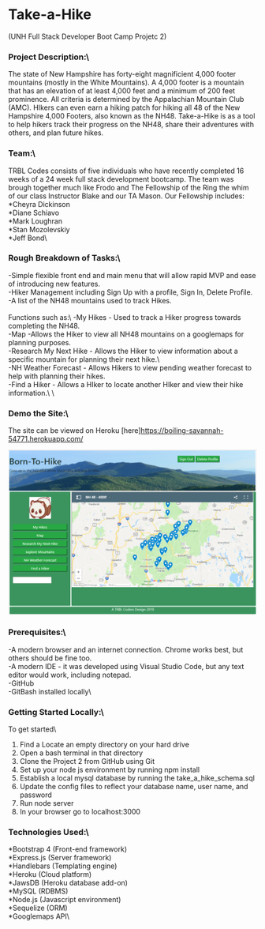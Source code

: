 # Take-a-Hike
(UNH Full Stack Developer Boot Camp Projetc 2)

### Project Description:\
The state of New Hampshire has forty-eight magnificient 4,000 footer mountains (mostly in the White Mountains). A 4,000 footer is a mountain that has an elevation of at least 4,000 feet and a minimum of 200 feet prominence. All criteria is determined by the Appalachian Mountain Club (AMC). HIkers can even earn a hiking patch for hiking all 48 of the New Hampshire 4,000 Footers, also known as the NH48. Take-a-Hike is as a tool to help hikers track their progress on the NH48, share their adventures with others, and plan future hikes.

### Team:\
TRBL Codes consists of five individuals who have recently completed 16 weeks of a 24 week full stack development bootcamp. The team was brough together much like Frodo and The Fellowship of the Ring the whim of our class Instructor Blake and our TA Mason. Our Fellowship includes:\
*Cheyra Dickinson\
*Diane Schiavo\
*Mark Loughran\
*Stan Mozolevskiy\
*Jeff Bond\

### Rough Breakdown of Tasks:\
-Simple flexible front end and main menu that will allow rapid MVP and ease of introducing new features.\
-Hiker Management including Sign Up with a profile, Sign In, Delete Profile.\
-A list of the NH48 mountains used to track Hikes.\
\
Functions such as:\ 
-My Hikes - Used to track a Hiker progress towards completing the NH48.\
-Map -Allows the Hiker to view all NH48 mountains on a googlemaps for planning purposes.\
-Research My Next Hike - Allows the Hiker to view information about a specific mountain for planning their next hike.\  
-NH Weather Forecast - Allows Hikers to view pending weather forecast to help with planning their hikes.\
-Find a Hiker -  Allows a HIker to locate another HIker and view their hike information.\ 
\
### Demo the Site:\
The site can be viewed on Heroku [here]https://boiling-savannah-54771.herokuapp.com/

![](./images/Take_a_Hike.PNG "Take-A-Hike Home Page")

### Prerequisites:\
-A modern browser and an internet connection. Chrome works best, but others should be fine too.\
-A modern IDE - it was developed using Visual Studio Code, but any text editor would work, including notepad.\
-GitHub\
-GitBash installed locally\

### Getting Started Locally:\
To get started\
1. Find a Locate an empty directory on your hard drive
2. Open a bash terminal in that directory
3. Clone the Project 2 from GitHub using Git
4. Set up your node js environment by running npm install
5. Establish a local mysql database by running the take_a_hike_schema.sql
6. Update the config files to reflect your database name, user name, and password
7. Run node server
8. In your browser go to localhost:3000

### Technologies Used:\
*Bootstrap 4 (Front-end framework)\
*Express.js (Server framework)\
*Handlebars (Templating engine)\
*Heroku (Cloud platform)\
*JawsDB (Heroku database add-on)\
*MySQL (RDBMS)\
*Node.js (Javascript environment)\
*Sequelize (ORM)\
*Googlemaps API\